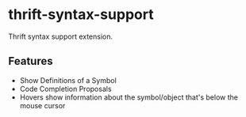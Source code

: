 # thrift-syntax-support

Thrift syntax support extension.

## Features

- Show Definitions of a Symbol
- Code Completion Proposals
- Hovers show information about the symbol/object that's below the mouse cursor